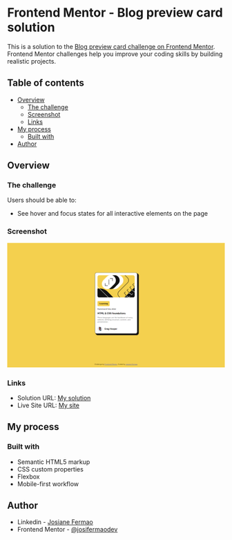 # Frontend Mentor - Blog preview card solution

This is a solution to the [Blog preview card challenge on Frontend Mentor](https://www.frontendmentor.io/challenges/blog-preview-card-ckPaj01IcS). Frontend Mentor challenges help you improve your coding skills by building realistic projects. 

## Table of contents

- [Overview](#overview)
  - [The challenge](#the-challenge)
  - [Screenshot](#screenshot)
  - [Links](#links)
- [My process](#my-process)
  - [Built with](#built-with)
- [Author](#author)


## Overview

### The challenge

Users should be able to:

- See hover and focus states for all interactive elements on the page

### Screenshot

![](./design/Captura%20de%20tela%202024-07-25%20205132.png)


### Links

- Solution URL: [My solution](https://www.frontendmentor.io/solutions/blog-preview-card-solution-0GPKZZeFma)
- Live Site URL: [My site](https://blog-preview-card-pi-red.vercel.app/)

## My process

### Built with

- Semantic HTML5 markup
- CSS custom properties
- Flexbox
- Mobile-first workflow


## Author

- Linkedin - [Josiane Fermao](https://www.linkedin.com/in/josiane-fermao-78a2b3168/)
- Frontend Mentor - [@josifermaodev](https://www.frontendmentor.io/profile/josifermaodev)

